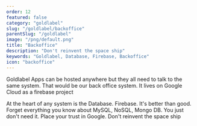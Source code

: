 ```yaml
---
order: 12
featured: false
category: "goldlabel"
slug: "/goldlabel/backoffice"
parentSlug: "/goldlabel"
image: "/png/default.png"
title: "Backoffice"
description: "Don't reinvent the space ship"
keywords: "Goldlabel, Database, Firebase, Backoffice"
icon: "backoffice"
---
```

Goldlabel Apps can be hosted anywhere but they all need to talk to the same system. That would be our back office system. It lives on Google Cloud as a firebase project

At the heart of any system is the Database. Firebase. It's better than good. Forget everything you know about MySQL, NoSQL, Mongo DB. You just don't need it. Place your trust in Google. Don't reinvent the space ship